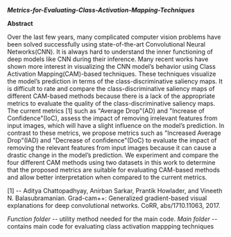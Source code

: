 ***Metrics-for-Evaluating-Class-Activation-Mapping-Techniques***

**Abstract**

Over the last few years, many complicated computer vision problems have been solved successfully
using state-of-the-art Convolutional Neural Networks(CNN). It is always hard to understand the
inner functioning of deep models like CNN during their inference. Many recent works have shown
more interest in visualizing the CNN model’s behavior using Class Activation Mapping(CAM)-based
techniques. These techniques visualize the model’s prediction in terms of the class-discriminative
saliency maps. It is difficult to rate and compare the class-discriminative saliency maps of different
CAM-based methods because there is a lack of the appropriate metrics to evaluate the quality of
the class-discriminative saliency maps. The current metrics [1] such as "Average Drop"(AD) and
"Increase of Confidence"(IoC), assess the impact of removing irrelevant features from input images,
which will have a slight influence on the model’s prediction. In contrast to these metrics, we propose
metrics such as "Increased Average Drop"(IAD) and "Decrease of confidence"(DoC) to evaluate the
impact of removing the relevant features from input images because it can cause a drastic change
in the model’s prediction. We experiment and compare the four different CAM methods using two
datasets in this work to determine that the proposed metrics are suitable for evaluating CAM-based
methods and allow better interpretation when compared to the current metrics.

[1] -- Aditya Chattopadhyay, Anirban Sarkar, Prantik Howlader, and Vineeth N. Balasubramanian. Grad-cam++:
Generalized gradient-based visual explanations for deep convolutional networks. CoRR, abs/1710.11063, 2017.


*Function folder* -- utility method needed for the main code.
*Main folder* -- contains main code for evaluating class activation mappping techniques
